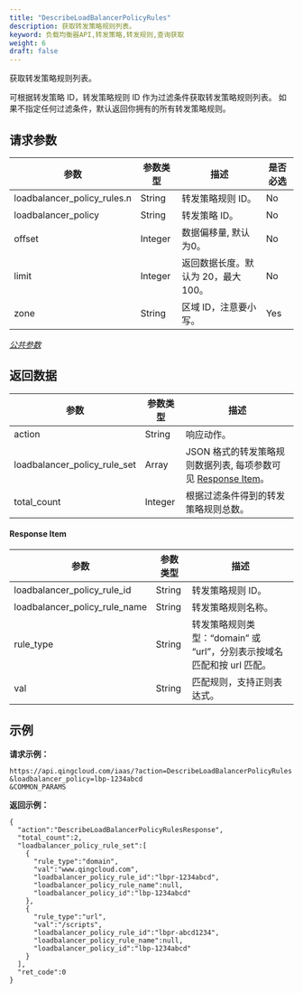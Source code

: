 ```yaml
---
title: "DescribeLoadBalancerPolicyRules"
description: 获取转发策略规则列表。
keyword: 负载均衡器API,转发策略,转发规则,查询获取
weight: 6
draft: false
---
```


获取转发策略规则列表。

可根据转发策略 ID，转发策略规则 ID 作为过滤条件获取转发策略规则列表。 如果不指定任何过滤条件，默认返回你拥有的所有转发策略规则。

## 请求参数

| 参数 | 参数类型 | 描述 | 是否必选 |
| --- | --- | --- | --- |
| loadbalancer_policy_rules.n | String | 转发策略规则 ID。 | No |
| loadbalancer_policy | String | 转发策略 ID。 | No |
| offset | Integer | 数据偏移量, 默认为0。 | No |
| limit | Integer | 返回数据长度。默认为 20，最大 100。 | No |
| zone | String | 区域 ID，注意要小写。 | Yes |

[_公共参数_](../../gei_api/parameters/)

## 返回数据

| 参数 | 参数类型 | 描述 |
| --- | --- | --- |
| action | String | 响应动作。 |
| loadbalancer_policy_rule_set | Array | JSON 格式的转发策略规则数据列表, 每项参数可见 [Response Item](#response-item)。 |
| total_count | Integer | 根据过滤条件得到的转发策略规则总数。 |

#### Response Item

| 参数 | 参数类型 | 描述 |
| --- | --- | --- |
| loadbalancer_policy_rule_id | String | 转发策略规则 ID。 |
| loadbalancer_policy_rule_name | String | 转发策略规则名称。 |
| rule_type | String | 转发策略规则类型：“domain” 或 “url”，分别表示按域名匹配和按 url 匹配。 |
| val | String | 匹配规则，支持正则表达式。 |

## 示例

**请求示例：**

```
https://api.qingcloud.com/iaas/?action=DescribeLoadBalancerPolicyRules
&loadbalancer_policy=lbp-1234abcd
&COMMON_PARAMS
```

**返回示例：**

```
{
  "action":"DescribeLoadBalancerPolicyRulesResponse",
  "total_count":2,
  "loadbalancer_policy_rule_set":[
    {
      "rule_type":"domain",
      "val":"www.qingcloud.com",
      "loadbalancer_policy_rule_id":"lbpr-1234abcd",
      "loadbalancer_policy_rule_name":null,
      "loadbalancer_policy_id":"lbp-1234abcd"
    },
    {
      "rule_type":"url",
      "val":"/scripts",
      "loadbalancer_policy_rule_id":"lbpr-abcd1234",
      "loadbalancer_policy_rule_name":null,
      "loadbalancer_policy_id":"lbp-1234abcd"
    }
  ],
  "ret_code":0
}
```
